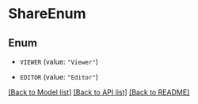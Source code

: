 # ShareEnum

## Enum


* `VIEWER` (value: `"Viewer"`)

* `EDITOR` (value: `"Editor"`)


[[Back to Model list]](../README.md#documentation-for-models) [[Back to API list]](../README.md#documentation-for-api-endpoints) [[Back to README]](../README.md)


